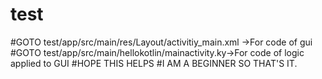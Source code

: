 # test

#GOTO test/app/src/main/res/Layout/activitiy_main.xml ->For code of gui
#GOTO test/app/src/main/hellokotlin/mainactivity.ky->For code of logic applied to GUI
#HOPE THIS HELPS
#I AM A BEGINNER SO THAT'S IT.
